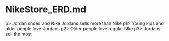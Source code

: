 # NikeStore_ERD.md
p> Jordan shoes and Nike
Jordans sells more than Nike
p1> Young kids and older people love Jordans
p2> Older people love regular Nke
p3> Jordans sell the most


